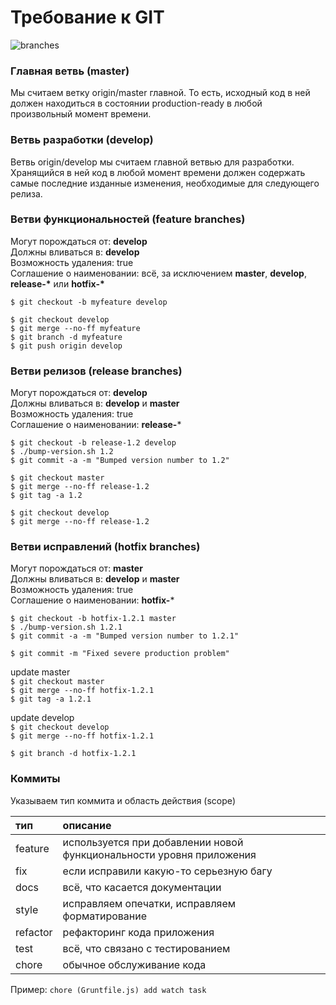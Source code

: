# Требование к GIT
![branches](https://habrastorage.org/storage/4bf7e68c/49e29c35/3a01bd6b/782a1be3.png)

### Главная ветвь (master)
Мы считаем ветку origin/master главной. То есть, исходный код в ней должен находиться в состоянии production-ready в любой произвольный момент времени.

### Ветвь разработки (develop)
Ветвь origin/develop мы считаем главной ветвью для разработки. Хранящийся в ней код в любой момент времени должен содержать самые последние изданные изменения, необходимые для следующего релиза.

### Ветви функциональностей (feature branches)
Могут порождаться от: **develop**  
Должны вливаться в: **develop**  
Возможность удаления: true  
Соглашение о наименовании: всё, за исключением **master**, **develop**, **release-\*** или **hotfix-\***

`$ git checkout -b myfeature develop`

`$ git checkout develop`  
`$ git merge --no-ff myfeature`  
`$ git branch -d myfeature`  
`$ git push origin develop`  

### Ветви релизов (release branches)
Могут порождаться от: **develop**  
Должны вливаться в: **develop** и **master**  
Возможность удаления: true  
Соглашение о наименовании: **release-***

`$ git checkout -b release-1.2 develop`  
`$ ./bump-version.sh 1.2`  
`$ git commit -a -m "Bumped version number to 1.2"`  

`$ git checkout master`  
`$ git merge --no-ff release-1.2`  
`$ git tag -a 1.2`

`$ git checkout develop`  
`$ git merge --no-ff release-1.2`

### Ветви исправлений (hotfix branches)
Могут порождаться от: **master**  
Должны вливаться в: **develop** и **master**  
Возможность удаления: true  
Соглашение о наименовании: **hotfix-***

`$ git checkout -b hotfix-1.2.1 master`  
`$ ./bump-version.sh 1.2.1`  
`$ git commit -a -m "Bumped version number to 1.2.1"`  

`$ git commit -m "Fixed severe production problem"`  

update master  
`$ git checkout master`  
`$ git merge --no-ff hotfix-1.2.1`  
`$ git tag -a 1.2.1`  

update develop  
`$ git checkout develop`  
`$ git merge --no-ff hotfix-1.2.1`  

`$ git branch -d hotfix-1.2.1`  

### Коммиты
Указываем тип коммита и область действия (scope)  

| тип  | описание |
| :--- | :--- |  
| feature  | используется при добавлении новой функциональности уровня приложения |  
| fix      | если исправили какую-то серьезную багу |  
| docs     | всё, что касается документации |  
| style    | исправляем опечатки, исправляем форматирование |  
| refactor | рефакторинг кода приложения |  
| test     | всё, что связано с тестированием |  
| chore    | обычное обслуживание кода |  

Пример: `chore (Gruntfile.js) add watch task`